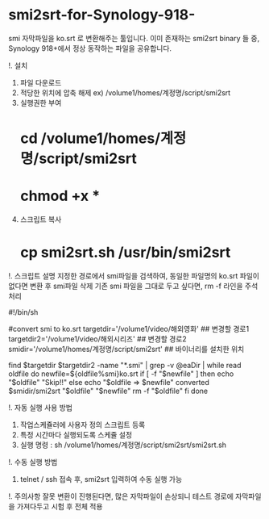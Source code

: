 # smi2srt-for-Synology-918-

smi 자막파일을 ko.srt 로 변환해주는 툴입니다.
이미 존재하는 smi2srt binary 들 중, Synology 918+에서 정상 동작하는 파일을 공유합니다.

!. 설치
1. 파일 다운로드
2. 적당한 위치에 압축 해제
    ex) /volume1/homes/계정명/script/smi2srt
3. 실행권한 부여
    # cd /volume1/homes/계정명/script/smi2srt
    # chmod +x *
4. 스크립트 복사
    # cp smi2srt.sh /usr/bin/smi2srt


!. 스크립트 설명
지정한 경로에서 smi파일을 검색하여, 동일한 파일명의 ko.srt 파일이 없다면 변환 후 smi파일 삭제
기존 smi 파일을 그대로 두고 싶다면, rm -f 라인을 주석처리

#!/bin/sh

#convert smi to ko.srt
targetdir='/volume1/video/해외영화'     ## 변경할 경로1
targetdir2='/volume1/video/해외시리즈'       ## 변경할 경로2
smidir='/volume1/homes/계정명/script/smi2srt'      ## 바이너리를 설치한 위치

find $targetdir $targetdir2 -name "*.smi" | grep -v @eaDir | while read oldfile
	do
	  newfile=${oldfile%smi}ko.srt
		if [ -f "$newfile" ]
			then
		        	echo "$oldfile" "Skip!!"
		else
        		echo "$oldfile => $newfile" converted
			$smidir/smi2srt "$oldfile" "$newfile"
			rm -f "$oldfile"
		fi
	done


!. 자동 실행 사용 방법
1. 작업스케쥴러에 사용자 정의 스크립트 등록
2. 특정 시간마다 실행되도록 스케쥴 설정
3. 실행 명령 : sh /volume1/homes/계정명/script/smi2srt/smi2srt.sh

!. 수동 실행 방법
1. telnet / ssh 접속 후, smi2srt 입력하여 수동 실행 가능


!. 주의사항
잘못 변환이 진행된다면, 많은 자막파일이 손상되니 테스트 경로에 자막파일을 가져다두고 시험 후 전체 적용
